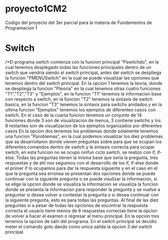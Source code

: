# proyecto1CM2
Codigo del proyecto del 3er parcial para la materia de Fundamentos de Programacion 1

# Switch

/*El programa switch comienza con la funcion principal "Pswitchdo", en la cual tenemos 
desplegado todas las funciones principales dentro
de un switch que vendria siendo el switch principal, antes del switch se despliega la 
funcion "PMENUSwitch" en la cual se puede visualizar
las opciones que tenemos dentro del switch principal.
En la opcion 1 tenemos la teoria, donde se despliega la funcion "Pteoria" en la cual 
tenemos otras cuatro funciones "T1","T2","T3" y "Ejemplos",
en la funcion "T1" tenemos la informacion base con respecto a switch, en la funcion "T2" 
tenemos la sintaxis de switch basica, en la funcion
"T3" tenemos la sintaxis para switchs anidados y en la ultima funcion "Ejemplos" tenemos 
los ejemplos de diferentes casos con swtich.
En el caso de la cuarta funcion tenemos un conjunto de 14 funciones donde 3 son de 
visualizacion de menus, 3 contiene switchs y los 8 restantes
son de visualizacion de los ejemplos organizados por diferentes casos
En la opcion dos tenemos los problemas donde solamente tenemos una funcion "Pproblemas", 
en la cual podemos visualizar los diez problemas que 
se desarrollaron donde vienen preguntas sobre para que se ocupan los diferentes comandos 
dentro de switch y la sintaxis correcta para ocupar 
switch, en esta funcion no se ocupo ninfun ciclo switch, se realizo con if, if-else.
Todas las preguntas tienen la misma base que seria la pregunta, tres respuestas y de ahi 
nos seguimos con el desarrollo de los if, if-else
donde el primer if lo ocupamos para dar la respuesta siguiente y en el caso en el que la 
pregunta sea erronea se presentan dos opciones donde 
se puede continuar con la siguiente pregunta o se puede visulizar la informacion, si se 
elige la opcion donde se visualiza la informacion se visualiza
la funcion donde se presenta la informacion para responder la pregunta y se vuelve a 
preguntar si desea volver a contestar la pregunta o si desea 
continuar con la siguiente pregunta, esto es para todas las preguntas.
Al final de las diez preguntas si a pesar de todas las opciones de encontrar la respuesta 
correcta el usuario tiene menos de 6 respuestas correctas 
tiene la opcion de volver a hacer el examen o regresar al menu principal.
En la opcion tres tenemos la opcion de salir del programa.
En el switch principal se decidio meter el comando goto dando como unica salida la opcion 
3 del switch principal.